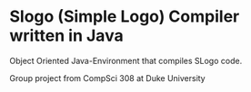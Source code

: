 # Slogo (Simple Logo) Compiler written in Java

Object Oriented Java-Environment that compiles SLogo code.

Group project from CompSci 308 at Duke University
